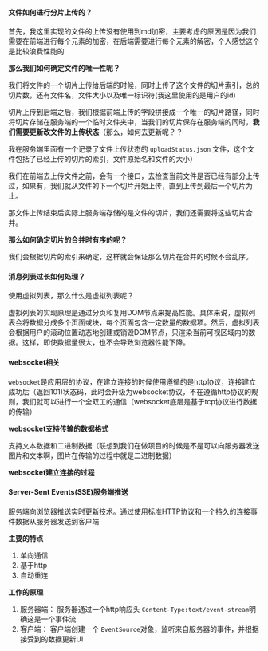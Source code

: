 #### 文件如何进行分片上传的？

首先，我这里实现的文件的上传没有使用到md加密，主要考虑的原因是因为我们需要在前端进行每个元素的加密，在后端需要进行每个元素的解密，个人感觉这个是比较浪费性能的

**那么我们如何确定文件的唯一性呢？**

我们将文件的一个切片上传给后端的时候，同时上传了这个文件的切片索引，总的切片数，还有文件名，文件大小以及唯一标识符(我这里使用的是用户的id)

切片上传到后端之后，我们根据前端上传的字段拼接成一个唯一的切片路径，同时将切片存储在服务端的一个临时文件夹中，当我们的切片保存在服务端的同时，**我们需要更新改文件的上传状态**（那么，如何去更新呢？？

我在服务端里面有一个记录了文件上传状态的 `uploadStatus.json` 文件，这个文件包括了已经上传的切片的索引，文件原始名和文件的大小）

我们在前端去上传文件之前，会有一个接口，去检查当前文件是否已经有部分上传过，如果有，我们就从文件的下一个切片开始上传，直到上传到最后一个切片为止。

那文件上传结束后实际上服务端存储的是文件的切片，我们还需要将这些切片合并。

**那么如何确定切片的合并时有序的呢？**

我们会根据切片的索引来确定，这样就会保证那么切片在合并的时候不会乱序。



#### 消息列表过长如何处理？

使用虚拟列表，那么什么是虚拟列表呢？

虚拟列表的实现原理是通过分页和复用DOM节点来提高性能。具体来说，虚拟列表会将数据分成多个页面或块，每个页面包含一定数量的数据项。然后，虚拟列表会根据用户的滚动位置动态地创建或销毁DOM节点，只渲染当前可视区域内的数据。这样，即使数据量很大，也不会导致浏览器性能下降。



#### websocket相关

`websocket`是应用层的协议，在建立连接的时候使用遵循的是http协议，连接建立成功后（返回101)状态码，此时会升级为websocket协议，不在遵循http协议的规则，我们就可以进行一个全双工的通信（websocket底层是基于tcp协议进行数据的传输）

**websocket支持传输的数据格式**

支持文本数据和二进制数据（联想到我们在做项目的时候是不是可以向服务器发送图片和文本啊，图片在传输的过程中就是二进制数据）

**websocket建立连接的过程**



#### **Server-Sent Events(SSE)服务端推送**

服务端向浏览器推送实时更新技术。通过使用标准HTTP协议和一个持久的连接事件数据从服务器发送到客户端

**主要的特点**

1. 单向通信
2. 基于http
3. 自动重连

**工作的原理**

1. 服务器端： 服务器通过一个http响应头 `Content-Type:text/event-stream`明确这是一个事件流
2. 客户端： 客户端创建一个 `EventSource`对象，监听来自服务器的事件，并根据接受到的数据更新UI







 

















